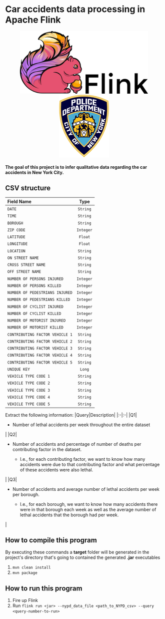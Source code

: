 # Car accidents data processing in Apache Flink

<p align="center">
    <img src="flink.png" height="200px">
    <img src="nypd.png" height="200px">
</p>

#### The goal of this project is to infer qualitative data regarding the car accidents in New York City.

## CSV structure

|Field Name|Type|
|:-|:-:|
|`DATE`|`String`|
|`TIME`|`String`|
|`BOROUGH`|`String`|
|`ZIP CODE`|`Integer`|
|`LATITUDE`|`Float`|
|`LONGITUDE`|`Float`|
|`LOCATION`|`String`|
|`ON STREET NAME`|`String`|
|`CROSS STREET NAME`|`String`|
|`OFF STREET NAME`|`String`|
|`NUMBER OF PERSONS INJURED`|`Integer`|
|`NUMBER OF PERSONS KILLED`|`Integer`|
|`NUMBER OF PEDESTRIANS INJURED`|`Integer`|
|`NUMBER OF PEDESTRIANS KILLED`|`Integer`|
|`NUMBER OF CYCLIST INJURED`|`Integer`|
|`NUMBER OF CYCLIST KILLED`|`Integer`|
|`NUMBER OF MOTORIST INJURED`|`Integer`|
|`NUMBER OF MOTORIST KILLED`|`Integer`|
|`CONTRIBUTING FACTOR VEHICLE 1`|`String`|
|`CONTRIBUTING FACTOR VEHICLE 2`|`String`|
|`CONTRIBUTING FACTOR VEHICLE 3`|`String`|
|`CONTRIBUTING FACTOR VEHICLE 4`|`String`|
|`CONTRIBUTING FACTOR VEHICLE 5`|`String`|
|`UNIQUE KEY`|`Long`|
|`VEHICLE TYPE CODE 1`|`String`|
|`VEHICLE TYPE CODE 2`|`String`|
|`VEHICLE TYPE CODE 3`|`String`|
|`VEHICLE TYPE CODE 4`|`String`|
|`VEHICLE TYPE CODE 5`|`String`|

Extract the following information:
|Query|Description|
|:-|:-|
|Q1| <ul><li>Number of lethal accidents per week throughout the entire dataset</li></ul> |
|Q2| <ul><li>Number of accidents and percentage of number of deaths per contributing factor in the dataset.</li><ul><li>I.e., for each contributing factor, we want to know how many accidents were due to that contributing factor and what percentage of these accidents were also lethal.</li></ul></ul> |
|Q3| <ul><li>Number of accidents and average number of lethal accidents per week per borough.</li><ul><li>I.e., for each borough, we want to know how many accidents there were in that borough each week as well as the average number of lethal accidents that the borough had per week.</li></ul></ul> |

## How to compile this program
By executing these commands a **target** folder will be generated in the project's directory that's going to contained the generated **.jar** executables
1. `mvn clean install`
2. `mvn package`
  
## How to run this program

1. Fire up Flink
2. Run `flink run <jar> --nypd_data_file <path_to_NYPD_csv> --query <query-number-to-run>`